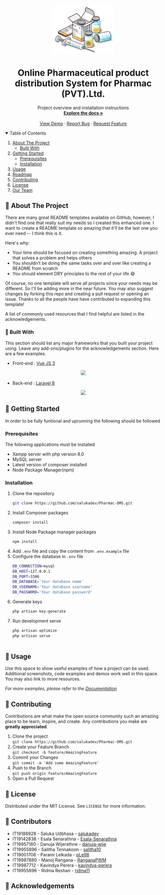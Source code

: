 <!--
*** Thanks for checking out the Best-README-Template. If you have a suggestion
*** that would make this better, please fork the repo and create a pull request
*** or simply open an issue with the tag "enhancement".
*** Thanks again! Now go create something AMAZING! :D
-->



<!-- PROJECT SHIELDS -->
<!--
*** I'm using markdown "reference style" links for readability.
*** Reference links are enclosed in brackets [ ] instead of parentheses ( ).
*** See the bottom of this document for the declaration of the reference variables
*** for contributors-url, forks-url, etc. This is an optional, concise syntax you may use.
*** https://www.markdownguide.org/basic-syntax/#reference-style-links
-->

<!-- PROJECT LOGO -->
<br />
<p align="center">
    <img src="readmeImages/med.png" alt="Logo" width="200" height="auto">

  <h1 align="center">Online Pharmaceutical product distribution System for Pharmac (PVT).Ltd.</h3>

  <p align="center">
    Project overview and installation instructions
    <br />
    <a href="https://github.com/othneildrew/Best-README-Template"><strong>Explore the docs »</strong></a>
    <br />
    <br />
    <a href="https://github.com/othneildrew/Best-README-Template">View Demo</a>
    ·
    <a href="https://github.com/othneildrew/Best-README-Template/issues">Report Bug</a>
    ·
    <a href="https://github.com/othneildrew/Best-README-Template/issues">Request Feature</a>
  </p>
</p>



<!-- TABLE OF CONTENTS -->
<details open="open">
  <summary>Table of Contents</summary>
  <ol>
    <li>
      <a href="#about-the-project">About The Project</a>
      <ul>
        <li><a href="#built-with">Built With</a></li>
      </ul>
    </li>
    <li>
      <a href="#getting-started">Getting Started</a>
      <ul>
        <li><a href="#prerequisites">Prerequisites</a></li>
        <li><a href="#installation">Installation</a></li>
      </ul>
    </li>
    <li><a href="#usage">Usage</a></li>
    <li><a href="#roadmap">Roadmap</a></li>
    <li><a href="#contributing">Contributing</a></li>
    <li><a href="#license">License</a></li>
    <li><a href="#contact">Our Team</a></li>
  <!--  <li><a href="#acknowledgements">Acknowledgements</a></li> -->
  </ol>
</details>



<!-- ABOUT THE PROJECT -->
## :syringe: About The Project

<!--[![Product Name Screen Shot][product-screenshot]](https://example.com)-->

There are many great README templates available on GitHub, however, I didn't find one that really suit my needs so I created this enhanced one. I want to create a README template so amazing that it'll be the last one you ever need -- I think this is it.

Here's why:
* Your time should be focused on creating something amazing. A project that solves a problem and helps others
* You shouldn't be doing the same tasks over and over like creating a README from scratch
* You should element DRY principles to the rest of your life :smile:

Of course, no one template will serve all projects since your needs may be different. So I'll be adding more in the near future. You may also suggest changes by forking this repo and creating a pull request or opening an issue. Thanks to all the people have have contributed to expanding this template!

A list of commonly used resources that I find helpful are listed in the acknowledgements.

### :syringe: Built With

This section should list any major frameworks that you built your project using. Leave any add-ons/plugins for the acknowledgements section. Here are a few examples.
* Front-end : [Vue JS 3](https://vuejs.org/)




<p align="center"><a href="https://vuejs.org/" target="_blank"><img src="https://vuejs.org/images/logo.png" width="150"></a></p>



* Back-end : [Laravel 8](https://laravel.com)

<p align="center"><a href="https://laravel.com" target="_blank"><img src="https://raw.githubusercontent.com/laravel/art/master/logo-lockup/5%20SVG/2%20CMYK/1%20Full%20Color/laravel-logolockup-cmyk-red.svg" width="400"></a></p>





<!-- GETTING STARTED -->
## :syringe: Getting Started

In order to be fully funtional and uprunning the following should be followed

### Prerequisites

The following applications must be installed
* Xampp server with php version 8.0
* MySQL server
* Latest version of composer installed
* Node Package Manager(npm)
<!--
  ```sh
  npm install npm@latest -g
  ```
-->
### Installation


1. Clone the repository
   ```sh
   git clone https://github.com/salukadev/Pharmac-OMS.git
   ```
2. Install Composer packages
   ```sh
   composer install
   ```
3. Install Node Package manager packages
   ```sh
   npm install
   ```
4. Add `.env` file and copy the content from `.env.example` file   
5. Configure the database in `.env` file
   ```sh
   DB_CONNECTION=mysql
   DB_HOST=127.0.0.1
   DB_PORT=3306
   DB_DATABASE='Your database name'
   DB_USERNAME='Your database username'
   DB_PASSWORD='Your database password'
   ```
6. Generate keys
   ```sh
   php artisan key:generate
   ```
7. Run development serve
   ```sh
   php artisan optimize
   php artisan serve
 
<!--   ```
7. Enter your API in `config.js`
   ```JS
   const API_KEY = 'ENTER YOUR API';
   ```
   -->



<!-- USAGE EXAMPLES -->
## :syringe: Usage

Use this space to show useful examples of how a project can be used. Additional screenshots, code examples and demos work well in this space. You may also link to more resources.

_For more examples, please refer to the [Documentation](https://example.com)_



<!-- ROADMAP
## Roadmap

See the [open issues](https://github.com/othneildrew/Best-README-Template/issues) for a list of proposed features (and known issues).

 -->

<!-- CONTRIBUTING -->
## :syringe: Contributing

Contributions are what make the open source community such an amazing place to be learn, inspire, and create. Any contributions you make are **greatly appreciated**.

1. Clone the project <br>`git clone https://github.com/salukadev/Pharmac-OMS.git`
2. Create your Feature Branch<br> `git checkout -b feature/AmazingFeature`
3. Commit your Changes <br>`git commit -m 'Add some AmazingFeature'`
4. Push to the Branch <br>`git push origin feature/AmazingFeature`
5. Open a Pull Request



<!-- LICENSE -->
## :syringe: License

Distributed under the MIT License. See `LICENSE` for more information.



<!-- CONTACT 
## Contact

Your Name - [@your_twitter](https://twitter.com/your_username) - email@example.com

Project Link: [https://github.com/salukadev/Pharmac-OMS.git](https://github.com/salukadev/Pharmac-OMS.git)
-->
## :syringe: Contributors
* IT19188928 - Saluka Udbhasa - [salukadev](https://github.com/salukadev)
* IT19142838 - Esala Senarathna - [Esala-Senarathna](https://github.com/Esala-Senarathna)
* IT19957180 - Danuja Wijerathne - [danuja-wije](https://github.com/danuja-wije)
* IT19955896 - Salitha Tennakoon - [salitha10](https://github.com/salitha10)
* IT19001708 - Parami Lelkada - [pLe98](https://github.com/pLe98)
* IT19987880 - Manoj Rangana - [RanganaPWM](https://github.com/RanganaPWM)
* IT19987712 - Kavindya Perera - [kavindya-perera](https://github.com/kavindya-perera)
* IT19955896 - Ridma Reshan - [ridma11](https://github.com/ridma11)



<!-- ACKNOWLEDGEMENTS  -->
## :syringe: Acknowledgements






<!-- MARKDOWN LINKS & IMAGES -->
<!-- https://www.markdownguide.org/basic-syntax/#reference-style-links -->
[contributors-shield]: https://img.shields.io/github/contributors/othneildrew/Best-README-Template.svg?style=for-the-badge
[contributors-url]: https://github.com/othneildrew/Best-README-Template/graphs/contributors
[forks-shield]: https://img.shields.io/github/forks/othneildrew/Best-README-Template.svg?style=for-the-badge
[forks-url]: https://github.com/othneildrew/Best-README-Template/network/members
[stars-shield]: https://img.shields.io/github/stars/othneildrew/Best-README-Template.svg?style=for-the-badge
[stars-url]: https://github.com/othneildrew/Best-README-Template/stargazers
[issues-shield]: https://img.shields.io/github/issues/othneildrew/Best-README-Template.svg?style=for-the-badge
[issues-url]: https://github.com/othneildrew/Best-README-Template/issues
[license-shield]: https://img.shields.io/github/license/othneildrew/Best-README-Template.svg?style=for-the-badge
[license-url]: https://github.com/othneildrew/Best-README-Template/blob/master/LICENSE.txt
[linkedin-shield]: https://img.shields.io/badge/-LinkedIn-black.svg?style=for-the-badge&logo=linkedin&colorB=555
[linkedin-url]: https://linkedin.com/in/othneildrew
[product-screenshot]: images/screenshot.png
